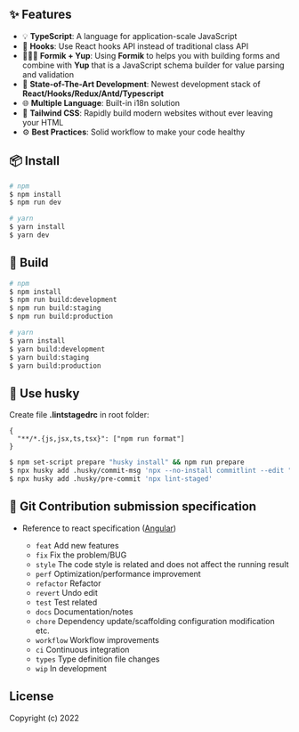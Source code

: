 ## ✨ Features

- 💡 **TypeScript**: A language for application-scale JavaScript
- 💎 **Hooks**: Use React hooks API instead of traditional class API
- 👨🏽‍💻 **Formik + Yup**: Using <b>Formik</b> to helps you with building forms and combine with <b>Yup</b> that is a JavaScript schema builder for value parsing and validation
- 🚀 **State-of-The-Art Development**: Newest development stack of <b>React/Hooks/Redux/Antd/Typescript</b>
- 🌐 **Multiple Language**: Built-in i18n solution
- 🧩 **Tailwind CSS**: Rapidly build modern websites without ever leaving your HTML
- ⚙️ **Best Practices**: Solid workflow to make your code healthy

## 📦 Install

```bash
# npm
$ npm install
$ npm run dev

# yarn
$ yarn install
$ yarn dev
```

## 🔨 Build

```bash
# npm
$ npm install
$ npm run build:development
$ npm run build:staging
$ npm run build:production

# yarn
$ yarn install
$ yarn build:development
$ yarn build:staging
$ yarn build:production
```

## 📱 Use husky

Create file <b>.lintstagedrc</b> in root folder:

```
{
  "**/*.{js,jsx,ts,tsx}": ["npm run format"]
}
```

```bash
$ npm set-script prepare "husky install" && npm run prepare
$ npx husky add .husky/commit-msg 'npx --no-install commitlint --edit "$1"'
$ npx husky add .husky/pre-commit 'npx lint-staged'
```

## 📐 Git Contribution submission specification

- Reference to react specification ([Angular](https://github.com/conventional-changelog/conventional-changelog/tree/master/packages/conventional-changelog-angular))

  - `feat` Add new features
  - `fix` Fix the problem/BUG
  - `style` The code style is related and does not affect the running result
  - `perf` Optimization/performance improvement
  - `refactor` Refactor
  - `revert` Undo edit
  - `test` Test related
  - `docs` Documentation/notes
  - `chore` Dependency update/scaffolding configuration modification etc.
  - `workflow` Workflow improvements
  - `ci` Continuous integration
  - `types` Type definition file changes
  - `wip` In development

## License

Copyright (c) 2022
